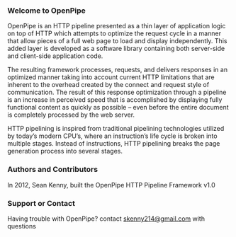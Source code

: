### Welcome to OpenPipe

OpenPipe is an HTTP pipeline presented as a thin layer of application logic on top of HTTP which attempts to optimize the request cycle in a manner that allow pieces of a full web page to load and display independently.  This added layer is developed as a software library containing both server-side and client-side application code.

The resulting framework processes, requests, and delivers responses in an optimized manner taking into account current HTTP limitations that are inherent to the overhead created by the connect and request style of communication. The result of this response optimization through a pipeline is an increase in perceived speed that is accomplished by displaying fully functional content as quickly as possible – even before the entire document is completely processed by the web server.

HTTP pipelining is inspired from traditional pipelining technologies utilized by today’s modern CPU’s, where an instruction’s life cycle is broken into multiple stages. Instead of instructions, HTTP pipelining breaks the page generation process into several stages.


### Authors and Contributors
In 2012, Sean Kenny, built the OpenPipe HTTP Pipeline Framework v1.0

### Support or Contact
Having trouble with OpenPipe? contact skenny214@gmail.com with questions
